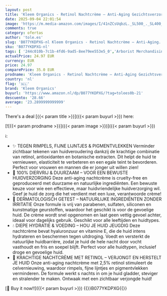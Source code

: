 ```yaml
---
layout: post
title: 'Kleem Organics - Retinol Nachtcrème – Anti-Aging Gezichtsverzorging met Hyaluronzuur en Vitamine E – Vermindert Rimpels en Fijne Lijntjes – Hydraterende Nachtcrème voor Alle Huidtypen – 50 ml'
date: 2025-09-04 22:01:54
image: 'https://m.media-amazon.com/images/I/41nZCsUqbzL._SL500_._SL400_.jpg'
comments: true
category: ofertas
author: 'tole.es'
slug: 'B077YKDPXG-nl Kleem Organics - Retinol Nachtcrème – Anti-Aging...'
sku: 'B077YKDPXG-nl'
tags: [ '244c010b-7c1b-4fd6-9ad5-8ee79ee553e5_0','Arborist Merchandising Root','Beauty','Beauty & persoonlijke verzorging','Gezichtsverzorgingsproducten','Huidverzorging','Mannelijke verzorging','Nachtverzorging gezicht','Self Service','Special Features Stores','Vochtinbrengende middelen voor gezicht','kleem organics','🇳🇱', ]
actualPrice: 24.97 EUR
currency: EUR
price: 24.97
comparePrice: 35.0 EUR
prodname: 'Kleem Organics - Retinol Nachtcrème – Anti-Aging Gezichtsverzorging met Hyaluronzuur en Vitamine E – Vermindert Rimpels en Fijne Lijntjes – Hydraterende Nachtcrème voor Alle Huidtypen – 50 ml'
country: 'nl'
flag: '🇳🇱'
brand: 'Kleem Organics'
buyurl: 'https://www.amazon.nl/dp/B077YKDPXG/?tag=tolees0b-21'
descuento: '28.66'
average: '23.2899999999999'
---
```


There's a deal [{{< param title >}}]({{< param buyurl >}})  here:

[![{{< param prodname >}}]({{< param image >}})]({{< param buyurl >}})

ℹ️:

- ✨ TEGEN RIMPELS, FIJNE LIJNTJES & PIGMENTVLEKKEN Verminder zichtbaar tekenen van huidveroudering dankzij de krachtige combinatie van retinol, antioxidanten en botanische extracten. Dit helpt de huid te vernieuwen, elasticiteit te verbeteren en een egale teint te bevorderen. Perfect voor vrouwen en mannen die er jonger uit willen zien!
- 🐰 100% DIERVRIJ & DUURZAAM – VOOR EEN BEWUSTE HUIDVERZORGING Deze anti-aging nachtcrème is cruelty-free en geproduceerd met duurzame en natuurlijke ingrediënten. Een bewuste keuze voor wie een effectieve, maar huidvriendelijke huidverzorging wil. Geef je huid de zorg die het verdient met een luxe, verantwoorde crème!
- 🌿 DERMATOLOGISCH GETEST – NATUURLIJKE INGREDIËNTEN ZONDER IRRITATIE Onze formule is vrij van parabenen, sulfaten, siliconen en kunstmatige geurstoffen, waardoor het geschikt is voor de gevoelige huid. De crème wordt snel opgenomen en laat geen vettig gevoel achter, ideaal voor dagelijks gebruik. Geschikt voor alle leeftijden en huidtypes.
- 💧 DIEPE HYDRATIE & VOEDING – HOU JE HUID JEUGDIG Deze nachtcrème bevat hyaluronzuur en vitamine E, die de huid intens hydrateren en beschermen tegen uitdroging. Voedt en versterkt de natuurlijke huidbarrière, zodat je huid de hele nacht door vocht vasthoudt en fris en soepel blijft. Perfect voor alle huidtypen, inclusief droge en gevoelige huid.
- 🌙 KRACHTIGE NACHTCRÈME MET RETINOL – VERJONGT EN HERSTELT JE HUID Onze anti-aging nachtcrème met 2,5% retinol stimuleert de celvernieuwing, waardoor rimpels, fijne lijntjes en pigmentvlekken verminderen. De formule werkt s nachts in om je huid gladder, steviger en stralender te maken. Ontwaak met een zichtbaar verjongde huid!

[🛒 Buy it now!!]({{< param buyurl >}})
{{<world>}}B077YKDPXG{{</world>}}
